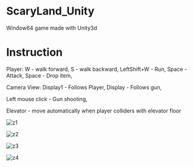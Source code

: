 # ScaryLand_Unity
Window64 game made with Unity3d


# Instruction 
Player: 
W              -   walk forward,
S              -   walk backward,
LeftShift+W    -   Run,
Space          -   Attack,
Space          -   Drop item,

Camera View:
Display1       -   Follows Player,
Display        -   Follows gun,

Left mouse click  -  Gun shooting,

Elevator       - move automatically when player colliders with elevator floor

![z1](https://user-images.githubusercontent.com/60535151/149888434-84136fd4-4810-444f-af01-5fcdad857444.jpg)

![z2](https://user-images.githubusercontent.com/60535151/149888461-e17c1edf-94fa-4b36-a117-5164b8db7604.jpg)

![z3](https://user-images.githubusercontent.com/60535151/149888480-3198f7b5-72a4-4b50-a60c-92cab81ff708.jpg)

![z4](https://user-images.githubusercontent.com/60535151/149888498-8fe27dc0-d688-4c04-86ac-157765d82dc6.jpg)
